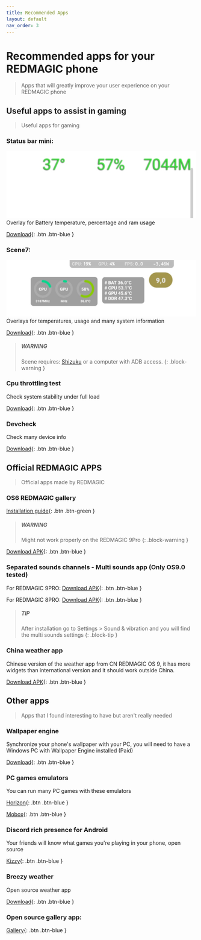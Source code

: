 ```yaml
---
title: Recommended Apps
layout: default
nav_order: 3
---
```


# Recommended apps for your REDMAGIC phone
> Apps that will greatly improve your user experience on your REDMAGIC phone

## Useful apps to assist in gaming
> Useful apps for gaming

### Status bar mini:
![](./img/RecommendedApps/stausBarMiniOverlay.jpg)
Overlay for Battery temperature, percentage and ram usage

[Download](https://status-bar-mini.uptodown.com/android){: .btn .btn-blue }

### Scene7:
![](./img/RecommendedApps/sceneOverlay.jpg)
Overlays for temperatures, usage and many system information

[Download](https://vtools.omarea.com/){: .btn .btn-blue }

> ##### WARNING
> Scene requires: [Shizuku](https://play.google.com/store/apps/details?id=moe.shizuku.privileged.api) or a computer with ADB access.
{: .block-warning }

### Cpu throttling test
Check system stability under full load

[Download](https://apkpure.com/cpu-throttling-test/skynet.cputhrottlingtest){: .btn .btn-blue }

### Devcheck
Check many device info

[Download](https://play.google.com/store/apps/details?id=flar2.devcheck){: .btn .btn-blue }

## Official REDMAGIC APPS
> Official apps made by REDMAGIC 

### OS6 REDMAGIC gallery 
[Installation guide](guides/GetOldGallery.html){: .btn .btn-green }

> ##### WARNING
> Might not work properly on the REDMAGIC 9Pro
{: .block-warning }

[Download APK](https://github.com/TheRealCrazyfuy/RedmagicOSTricks/raw/main/oldgallery.apk){: .btn .btn-blue }

### Separated sounds channels - Multi sounds app (Only OS9.0 tested)
For REDMAGIC 9PRO:
[Download APK](https://github.com/TheRealCrazyfuy/RedmagicOSTricks/raw/main/APKs/Multi-app_sounds-9pro.apk){: .btn .btn-blue }

For REDMAGIC 8PRO:
[Download APK](https://github.com/TheRealCrazyfuy/RedmagicOSTricks/raw/main/APKs/Multi-app_sounds-8pro.apk){: .btn .btn-blue }

> ##### TIP
> After installation go to Settings > Sound & vibration and you will find the multi sounds settings
{: .block-tip }

### China weather app
Chinese version of the weather app from CN REDMAGIC OS 9, it has more widgets than international version and it should work outside China.

[Download APK](https://github.com/TheRealCrazyfuy/RedmagicOSTricks/releases/download/OS9.0-weather/Weather.apk){: .btn .btn-blue }
## Other apps
> Apps that I found interesting to have but aren't really needed 

### Wallpaper engine
Synchronize your phone's wallpaper with your PC, you will need to have a Windows PC with Wallpaper Engine installed (Paid)

[Download](https://play.google.com/store/apps/details?id=io.wallpaperengine.weclient){: .btn .btn-blue }

### PC games emulators 
You can run many PC games with these emulators

[Horizon](https://github.com/HorizonEmuTeam/Horizon-Emu){: .btn .btn-blue }

[Mobox](https://github.com/olegos2/mobox){: .btn .btn-blue }

### Discord rich presence for Android
Your friends will know what games you're playing in your phone, open source 

[Kizzy](https://github.com/dead8309/Kizzy){: .btn .btn-blue }

### Breezy weather
Open source weather app

[Download](https://github.com/breezy-weather/breezy-weather){: .btn .btn-blue }

### Open source gallery app:
[Gallery](https://github.com/IacobIonut01/Gallery){: .btn .btn-blue }
